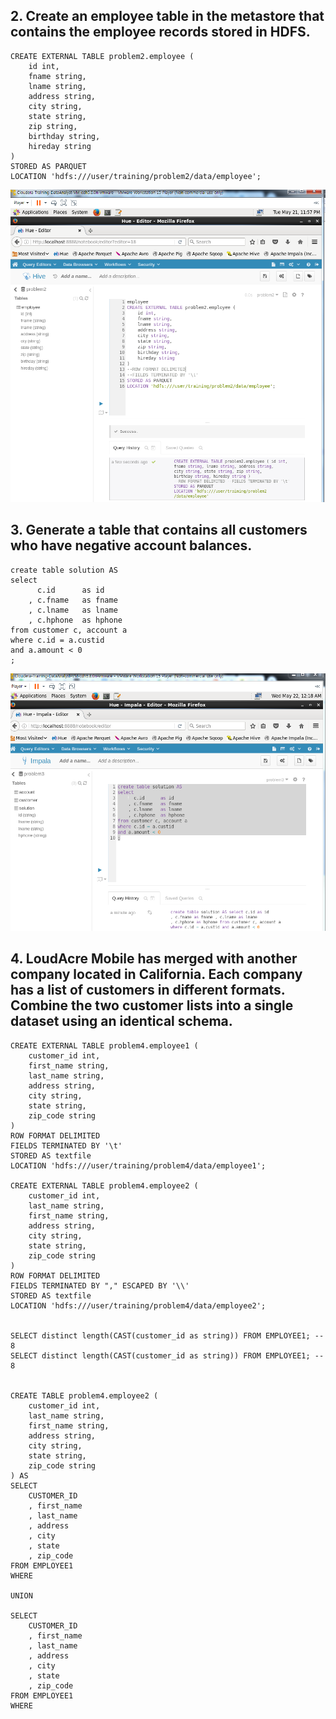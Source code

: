 
## 2. Create an employee table in the metastore that contains the employee records stored in HDFS.

```
CREATE EXTERNAL TABLE problem2.employee (
    id int,
    fname string,
    lname string,
    address string,
    city string,
    state string,
    zip string,
    birthday string,
    hireday string
)
STORED AS PARQUET
LOCATION 'hdfs:///user/training/problem2/data/employee';
```

![Alt text](https://github.com/Lee-Ho-Young/bigdata_0520/blob/master/contents/part2_2_result.PNG)


## 3. Generate a table that contains all customers who have negative account balances.

```
create table solution AS
select
      c.id      as id
    , c.fname   as fname
    , c.lname   as lname
    , c.hphone  as hphone
from customer c, account a
where c.id = a.custid
and a.amount < 0
;
```

![Alt text](https://github.com/Lee-Ho-Young/bigdata_0520/blob/master/contents/part2_3_result.PNG)


## 4. LoudAcre Mobile has merged with another company located in California. Each company has a list of customers in different formats. Combine the two customer lists into a single dataset using an identical schema.

```
CREATE EXTERNAL TABLE problem4.employee1 (
    customer_id int,
    first_name string,
    last_name string,
    address string,
    city string,
    state string,
    zip_code string
)
ROW FORMAT DELIMITED
FIELDS TERMINATED BY '\t'
STORED AS textfile
LOCATION 'hdfs:///user/training/problem4/data/employee1';

CREATE EXTERNAL TABLE problem4.employee2 (
    customer_id int,
    last_name string,
    first_name string,
    address string,
    city string,
    state string,
    zip_code string
)
ROW FORMAT DELIMITED
FIELDS TERMINATED BY "," ESCAPED BY '\\'
STORED AS textfile
LOCATION 'hdfs:///user/training/problem4/data/employee2';


SELECT distinct length(CAST(customer_id as string)) FROM EMPLOYEE1; -- 8
SELECT distinct length(CAST(customer_id as string)) FROM EMPLOYEE1; -- 8


CREATE TABLE problem4.employee2 (
    customer_id int,
    last_name string,
    first_name string,
    address string,
    city string,
    state string,
    zip_code string
) AS
SELECT 
    CUSTOMER_ID
    , first_name
    , last_name
    , address
    , city
    , state
    , zip_code
FROM EMPLOYEE1
WHERE

UNION

SELECT 
    CUSTOMER_ID
    , first_name
    , last_name
    , address
    , city
    , state
    , zip_code
FROM EMPLOYEE1
WHERE
```
